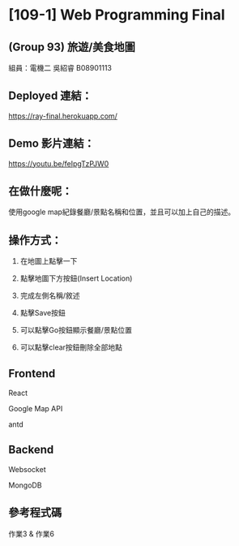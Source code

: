 # [109-1] Web Programming Final 
## (Group 93) 旅遊/美食地圖
組員：電機二 吳紹睿 B08901113
## Deployed 連結：
https://ray-final.herokuapp.com/
## Demo 影片連結：
https://youtu.be/feIpgTzPJW0
## 在做什麼呢：
使用google map紀錄餐廳/景點名稱和位置，並且可以加上自己的描述。
## 操作方式：
1. 在地圖上點擊一下

2. 點擊地圖下方按鈕(Insert Location)

3. 完成左側名稱/敘述

4. 點擊Save按鈕

5. 可以點擊Go按鈕顯示餐廳/景點位置

6. 可以點擊clear按鈕刪除全部地點
## Frontend
React

Google Map API

antd

## Backend
Websocket

MongoDB

## 參考程式碼
作業3 & 作業6
